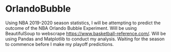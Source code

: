 # OrlandoBubble
Using NBA 2019-2020 season statistics, I will be attempting to predict the outcome of the NBA Orlando Bubble Experiment. Will be using BeautifulSoup
to webscrape https://www.basketball-reference.com/. Will be using Pandas and Matplotlib to conduct my analysis. Waiting for the season to commence before I make my playoff predictions.
